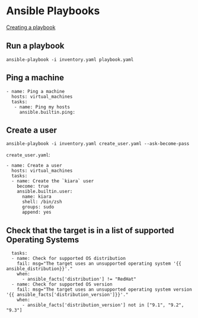 # Ansible Playbooks
[Creating a playbook](https://docs.ansible.com/ansible/latest/getting_started/get_started_playbook.html)

## Run a playbook
```
ansible-playbook -i inventory.yaml playbook.yaml
```

## Ping a machine
```
- name: Ping a machine
  hosts: virtual_machines
  tasks:
   - name: Ping my hosts
     ansible.builtin.ping:
```

## Create a user
```
ansible-playbook -i inventory.yaml create_user.yaml --ask-become-pass
```
`create_user.yaml`:
```
- name: Create a user
  hosts: virtual_machines
  tasks:
  - name: Create the `kiara` user
    become: true
    ansible.builtin.user:
      name: kiara
      shell: /bin/zsh
      groups: sudo
      append: yes
```

## Check that the target is in a list of supported Operating Systems
```
  tasks:
  - name: Check for supported OS distribution
    fail: msg="The target uses an unsupported operating system '{{ ansible_distribution}}'."
    when:
      - ansible_facts['distribution'] != "RedHat"
  - name: Check for supported OS version
    fail: msg="The target uses an unsupported operating system version '{{ ansible_facts['distribution_version']}}'."
    when:
      - ansible_facts['distribution_version'] not in ["9.1", "9.2", "9.3"]
```
